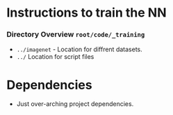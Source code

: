 # Instructions to train the NN

### Directory Overview `root/code/_training`
* `../imagenet` - Location for diffrent datasets.
* `../` Location for script files

# Dependencies
* Just over-arching project dependencies.
